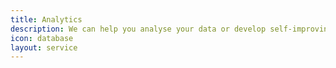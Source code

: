 ```yaml
---
title: Analytics
description: We can help you analyse your data or develop self-improving services based on classification technology such as Elastic Search, Weka, Knime
icon: database
layout: service
---
```


